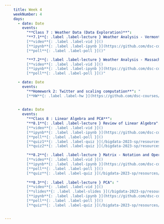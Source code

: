 ```yaml
---
    title: Week 4 
    weekNumber: 4
    days:
      - date: Date
        events:
          "**Class 7 : Weather Data (Data Exploration)**": 
          "**7.1**{: .label .label-lecture } Weather Analysis - Vermont": "
          [**video**{: .label .label-vid }]() 
          [**ipynb**{: .label .label-ipynb }](https://github.com/dsc-courses/bigdata-2023-sp-notebooks/blob/master/notebooks/Section2-PCA/PCA/1.%20Weather%20Analysis%20-%20Initial%20Visualisation-VT.ipynb) 
          [**poll**{: .label .label-poll }]()"

          "**7.2**{: .label .label-lecture } Weather Analysis - Massachusetts": "
          [**video**{: .label .label-vid }]() 
          [**ipynb**{: .label .label-ipynb }](https://github.com/dsc-courses/bigdata-2023-sp-notebooks/blob/master/notebooks/Section2-PCA/PCA/2%20Weather%20Analysis%20-%20Initial%20Visualisation%20-%20MA.ipynb) 
          [**poll**{: .label .label-poll }]()"

      - date: Date
        events:
          "**Homework 2: Twitter and scaling computation**": "
          [**HW**{: .label .label-hw }](https://github.com/dsc-courses/bigdata-2023-sp-private/blob/main/notebooks/HW2018/hw2.twitter/assignment/HW-2_twitter.ipynb)"
          
      
      - date: Date 
        events:
          "**Class 8 : Linear Algebra and PCA**":
          "**8.1**{: .label .label-lecture } Review of Linear Algebra": "
          [**video**{: .label .label-vid }]() 
          [**ipynb**{: .label .label-ipynb }](https://github.com/dsc-courses/bigdata-2023-sp-notebooks/blob/master/notebooks/Section%201.5:%20Review%20of%20Linear%20Algebra/1.Linear%20Algebra%20Review.ipynb) 
          [**poll**{: .label .label-poll }]() 
          [**quiz1**{: .label .label-quiz }](/bigdata-2023-sp/resources/quizes/class8/quizLinAlgebra1.pdf)
          [**quiz2**{: .label .label-quiz }](/bigdata-2023-sp/resources/quizes/class8/quizLinAlgebra2.pdf)"

          "**8.2**{: .label .label-lecture } Matrix - Notation and Operations": "
          [**video**{: .label .label-vid }]() 
          [**ipynb**{: .label .label-ipynb }](https://github.com/dsc-courses/bigdata-2023-sp-notebooks/blob/master/notebooks/Section%201.5:%20Review%20of%20Linear%20Algebra/2.Matrix%20notation%20and%20operations.ipynb) 
          [**poll**{: .label .label-poll }]()
          [**quiz**{: .label .label-quiz }](/bigdata-2023-sp/resources/quizes/class8/quiz3.pdf)"
          
          "**8.3**{: .label .label-lecture } PCA": "
          [**video**{: .label .label-vid }]()
          [**slides**{: .label .label-slides }](/bigdata-2023-sp/resources/ppts/class8/PCAnew.pdf) 
          [**ipynb**{: .label .label-ipynb }](https://github.com/dsc-courses/bigdata-2023-sp-notebooks/blob/master/notebooks/Section%201.5:%20Review%20of%20Linear%20Algebra/7.PCA.ipynb) 
          [**poll**{: .label .label-poll }]()
          [**quiz**{: .label .label-quiz }](/bigdata-2023-sp/resources/quizes/class8/quiz4.pdf)"


---
```

